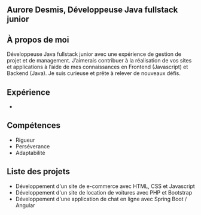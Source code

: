 ## Aurore Desmis, Développeuse Java fullstack junior

## À propos de moi
Développeuse Java fullstack junior avec une expérience de gestion de projet et de management. J’aimerais contribuer à la réalisation de vos sites et applications à l’aide de mes connaissances en Frontend (Javascript) et Backend (Java). 
Je suis curieuse et prête à relever de nouveaux défis.

## Expérience

- 

## Compétences

- Rigueur
- Perséverance
- Adaptabilité

## Liste des projets
- Développement d'un site de e-commerce avec HTML, CSS et Javascript
- Développement d'un site de location de voitures avec PHP et Bootstrap
- Développement d'une application de chat en ligne avec Spring Boot / Angular
